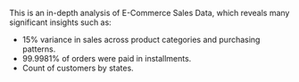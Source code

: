 This is an in-depth analysis of E-Commerce Sales Data, which reveals many significant insights such as:
-  15% variance in sales across product categories and purchasing patterns.
-  99.9981% of orders were paid in installments.
-  Count of customers by states.
